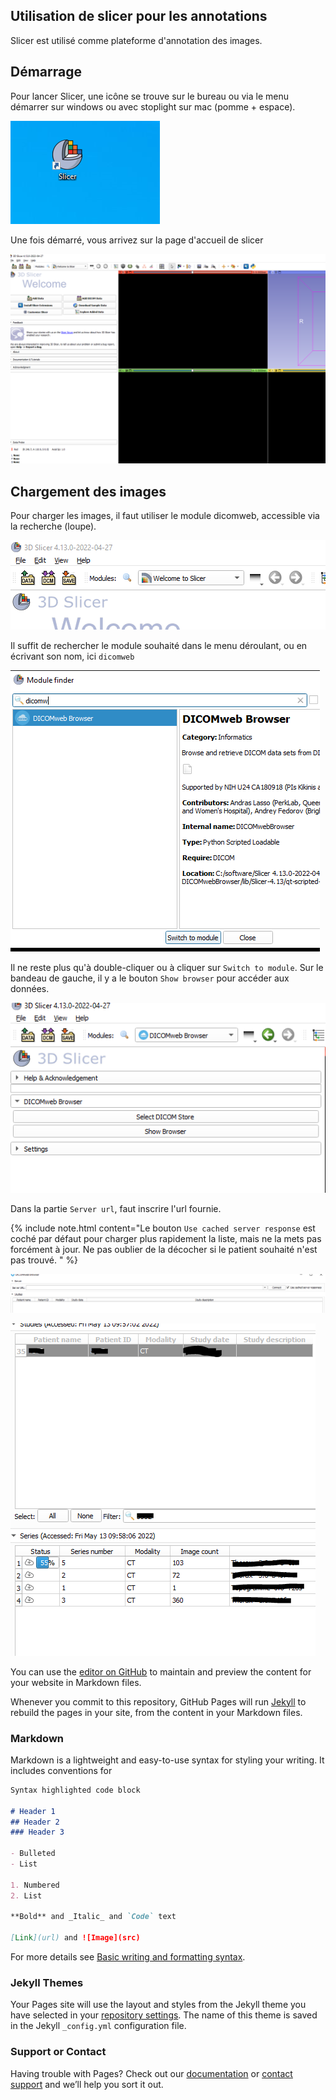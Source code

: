 ## Utilisation de slicer pour les annotations

Slicer est utilisé comme plateforme d'annotation des images. 

## Démarrage

Pour lancer Slicer, une icône se trouve sur le bureau ou via le menu démarrer sur windows ou avec 
stoplight sur mac (pomme + espace).

![Image](img/slicer_bureau.PNG)

Une fois démarré, vous arrivez sur la page d'accueil de slicer 

![Image](img/slicer_accueil.PNG)

## Chargement des images

Pour charger les images, il faut utiliser le module dicomweb, accessible via la recherche (loupe).

![Image](img/slicer_loupe.PNG)

Il suffit de rechercher le module souhaité dans le menu déroulant, ou en écrivant son nom, ici ````dicomweb````

![Image](img/slicer_dicomweb.PNG)

Il ne reste plus qu'à double-cliquer ou à cliquer sur ````Switch to module````.
Sur le bandeau de gauche, il y a le bouton ````Show browser```` pour accéder aux données.

![Image](img/slicer_dicomweb_menu.PNG)

Dans la partie ````Server url````, faut inscrire l'url fournie.

{% include note.html content="Le bouton ````Use cached server response```` est coché par défaut pour charger plus rapidement la liste, mais ne la mets pas forcément à jour. Ne pas oublier de la décocher si le patient souhaité n'est pas trouvé.
" %}

![Image](img/slicer_dicomweb_url.PNG)

![Image](img/slicer_dicomweb_chargement.PNG)

You can use the [editor on GitHub](https://github.com/ylemarechal/synergiqc-slicer-utilisation/edit/main/README.md) to maintain and preview the content for your website in Markdown files.

Whenever you commit to this repository, GitHub Pages will run [Jekyll](https://jekyllrb.com/) to rebuild the pages in your site, from the content in your Markdown files.

### Markdown

Markdown is a lightweight and easy-to-use syntax for styling your writing. It includes conventions for

```markdown
Syntax highlighted code block

# Header 1
## Header 2
### Header 3

- Bulleted
- List

1. Numbered
2. List

**Bold** and _Italic_ and `Code` text

[Link](url) and ![Image](src)
```

For more details see [Basic writing and formatting syntax](https://docs.github.com/en/github/writing-on-github/getting-started-with-writing-and-formatting-on-github/basic-writing-and-formatting-syntax).

### Jekyll Themes

Your Pages site will use the layout and styles from the Jekyll theme you have selected in your [repository settings](https://github.com/ylemarechal/synergiqc-slicer-utilisation/settings/pages). The name of this theme is saved in the Jekyll `_config.yml` configuration file.

### Support or Contact

Having trouble with Pages? Check out our [documentation](https://docs.github.com/categories/github-pages-basics/) or [contact support](https://support.github.com/contact) and we’ll help you sort it out.
